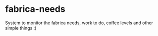 # fabrica-needs
System to monitor the fabrica needs, work to do, coffee levels and other simple things :)
